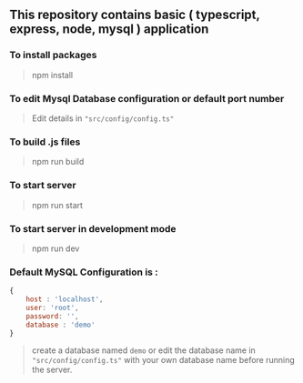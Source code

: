 ## This repository contains basic ( typescript, express, node, mysql ) application

### To install packages
>npm install

### To edit Mysql Database configuration or default port number
>Edit details in `"src/config/config.ts"`

### To build .js files
>npm run build

### To start server
>npm run start

### To start server in development mode
>npm run dev

### Default MySQL Configuration is :
```javascript
{
    host : 'localhost',
    user: 'root',
    password: '',
    database : 'demo'
}
```

> create a database named `demo` or edit the database name in `"src/config/config.ts"` with your own database name before running the server.

